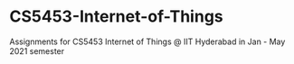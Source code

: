 # CS5453-Internet-of-Things
Assignments for CS5453 Internet of Things @ IIT Hyderabad in Jan - May 2021 semester
